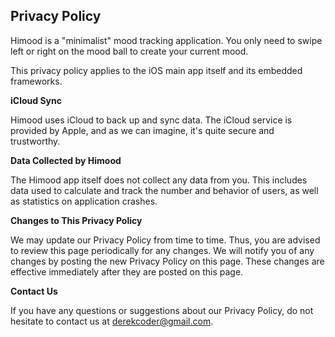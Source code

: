 ## Privacy Policy

Himood is a "minimalist" mood tracking application. You only need to swipe left or right on the mood ball to create your current mood.

This privacy policy applies to the iOS main app itself and its embedded frameworks.

**iCloud Sync**

Himood uses iCloud to back up and sync data. The iCloud service is provided by Apple, and as we can imagine, it's quite secure and trustworthy.

**Data Collected by Himood**

The Himood app itself does not collect any data from you. This includes data used to calculate and track the number and behavior of users, as well as statistics on application crashes.

**Changes to This Privacy Policy**

We may update our Privacy Policy from time to time. Thus, you are advised to review this page periodically for any changes. We will notify you of any changes by posting the new Privacy Policy on this page. These changes are effective immediately after they are posted on this page.

**Contact Us**

If you have any questions or suggestions about our Privacy Policy, do not hesitate to contact us at derekcoder@gmail.com.